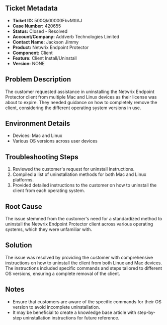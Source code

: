 ## Ticket Metadata
- **Ticket ID:** 500Qk00000FbvMtIAJ
- **Case Number:** 420655
- **Status:** Closed - Resolved
- **Account/Company:** Addverb Technologies Limited
- **Contact Name:** Jackson Jimmy
- **Product:** Netwrix Endpoint Protector
- **Component:** Client
- **Feature:** Client Install/Uninstall
- **Version:** NONE

## Problem Description
The customer requested assistance in uninstalling the Netwrix Endpoint Protector client from multiple Mac and Linux devices as their license was about to expire. They needed guidance on how to completely remove the client, considering the different operating system versions in use.

## Environment Details
- Devices: Mac and Linux
- Various OS versions across user devices

## Troubleshooting Steps
1. Reviewed the customer's request for uninstall instructions.
2. Compiled a list of uninstallation methods for both Mac and Linux platforms.
3. Provided detailed instructions to the customer on how to uninstall the client from each operating system.

## Root Cause
The issue stemmed from the customer's need for a standardized method to uninstall the Netwrix Endpoint Protector client across various operating systems, which they were unfamiliar with.

## Solution
The issue was resolved by providing the customer with comprehensive instructions on how to uninstall the client from both Linux and Mac devices. The instructions included specific commands and steps tailored to different OS versions, ensuring a complete removal of the client.

## Notes
- Ensure that customers are aware of the specific commands for their OS version to avoid incomplete uninstallation.
- It may be beneficial to create a knowledge base article with step-by-step uninstallation instructions for future reference.